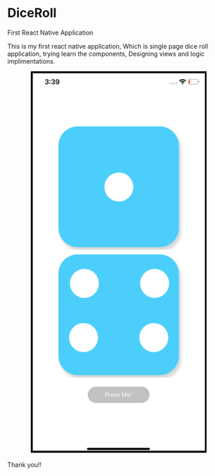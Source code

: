 # DiceRoll
First React Native Application

This is my first react native application, Which is single page dice roll application, trying learn the components, 
Designing views and logic implimentations.

<p align="center">
  <img src="https://github.com/AdarshEpic/DiceRoll/blob/master/DiceRoll.png?raw=true" width=400/>
 </p>
 
 Thank you!!
